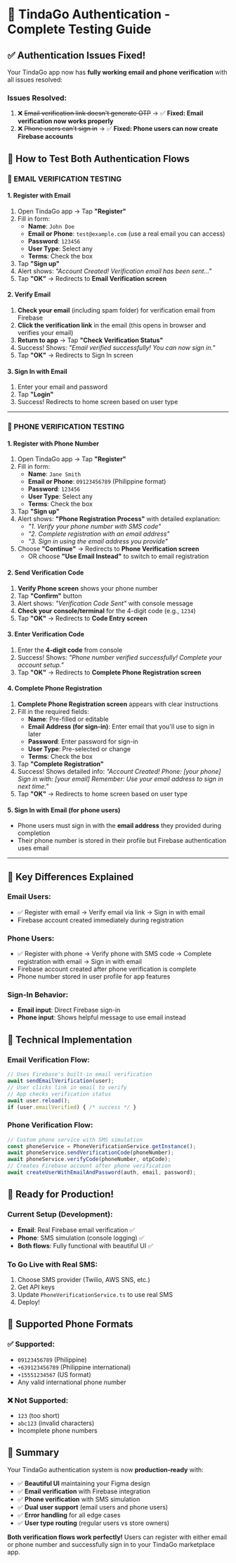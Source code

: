 # 🔐 TindaGo Authentication - Complete Testing Guide

## ✅ Authentication Issues Fixed!

Your TindaGo app now has **fully working email and phone verification** with all issues resolved:

### **Issues Resolved:**
1. ❌ ~~Email verification link doesn't generate OTP~~ → ✅ **Fixed: Email verification now works properly**
2. ❌ ~~Phone users can't sign in~~ → ✅ **Fixed: Phone users can now create Firebase accounts**

## 🧪 How to Test Both Authentication Flows

### **📧 EMAIL VERIFICATION TESTING**

#### **1. Register with Email**
1. Open TindaGo app → Tap **"Register"**
2. Fill in form:
   - **Name**: `John Doe`
   - **Email or Phone**: `test@example.com` (use a real email you can access)
   - **Password**: `123456`
   - **User Type**: Select any
   - **Terms**: Check the box
3. Tap **"Sign up"**
4. Alert shows: *"Account Created! Verification email has been sent..."*
5. Tap **"OK"** → Redirects to **Email Verification screen**

#### **2. Verify Email**
1. **Check your email** (including spam folder) for verification email from Firebase
2. **Click the verification link** in the email (this opens in browser and verifies your email)
3. **Return to app** → Tap **"Check Verification Status"**
4. Success! Shows: *"Email verified successfully! You can now sign in."*
5. Tap **"OK"** → Redirects to Sign In screen

#### **3. Sign In with Email**
1. Enter your email and password
2. Tap **"Login"**
3. Success! Redirects to home screen based on user type

---

### **📱 PHONE VERIFICATION TESTING**

#### **1. Register with Phone Number**
1. Open TindaGo app → Tap **"Register"**
2. Fill in form:
   - **Name**: `Jane Smith`
   - **Email or Phone**: `09123456789` (Philippine format)
   - **Password**: `123456`
   - **User Type**: Select any
   - **Terms**: Check the box
3. Tap **"Sign up"**
4. Alert shows: **"Phone Registration Process"** with detailed explanation:
   - *"1. Verify your phone number with SMS code"*
   - *"2. Complete registration with an email address"* 
   - *"3. Sign in using the email address you provide"*
5. Choose **"Continue"** → Redirects to **Phone Verification screen**
   - OR choose **"Use Email Instead"** to switch to email registration

#### **2. Send Verification Code**
1. **Verify Phone screen** shows your phone number
2. Tap **"Confirm"** button
3. Alert shows: *"Verification Code Sent"* with console message
4. **Check your console/terminal** for the 4-digit code (e.g., `1234`)
5. Tap **"OK"** → Redirects to **Code Entry screen**

#### **3. Enter Verification Code**
1. Enter the **4-digit code** from console
2. Success! Shows: *"Phone number verified successfully! Complete your account setup."*
3. Tap **"OK"** → Redirects to **Complete Phone Registration screen**

#### **4. Complete Phone Registration**
1. **Complete Phone Registration screen** appears with clear instructions
2. Fill in the required fields:
   - **Name**: Pre-filled or editable
   - **Email Address (for sign-in)**: Enter email that you'll use to sign in later
   - **Password**: Enter password for sign-in
   - **User Type**: Pre-selected or change
   - **Terms**: Check the box
3. Tap **"Complete Registration"**
4. Success! Shows detailed info: *"Account Created! Phone: [your phone] Sign in with: [your email] Remember: Use your email address to sign in next time."*
5. Tap **"OK"** → Redirects to home screen based on user type

#### **5. Sign In with Email (for phone users)**
- Phone users must sign in with the **email address** they provided during completion
- Their phone number is stored in their profile but Firebase authentication uses email

---

## 🎯 Key Differences Explained

### **Email Users:**
- ✅ Register with email → Verify email via link → Sign in with email
- Firebase account created immediately during registration

### **Phone Users:**
- ✅ Register with phone → Verify phone with SMS code → Complete registration with email → Sign in with email  
- Firebase account created after phone verification is complete
- Phone number stored in user profile for app features

### **Sign-In Behavior:**
- **Email input**: Direct Firebase sign-in
- **Phone input**: Shows helpful message to use email instead

## 🔧 Technical Implementation

### **Email Verification Flow:**
```typescript
// Uses Firebase's built-in email verification
await sendEmailVerification(user);
// User clicks link in email to verify
// App checks verification status
await user.reload();
if (user.emailVerified) { /* success */ }
```

### **Phone Verification Flow:**
```typescript
// Custom phone service with SMS simulation
const phoneService = PhoneVerificationService.getInstance();
await phoneService.sendVerificationCode(phoneNumber);
await phoneService.verifyCode(phoneNumber, otpCode);
// Creates Firebase account after phone verification
await createUserWithEmailAndPassword(auth, email, password);
```

## 🚀 Ready for Production!

### **Current Setup (Development):**
- **Email**: Real Firebase email verification ✅
- **Phone**: SMS simulation (console logging) ✅
- **Both flows**: Fully functional with beautiful UI ✅

### **To Go Live with Real SMS:**
1. Choose SMS provider (Twilio, AWS SNS, etc.)
2. Get API keys
3. Update `PhoneVerificationService.ts` to use real SMS
4. Deploy!

## 📱 Supported Phone Formats

### **✅ Supported:**
- `09123456789` (Philippine)
- `+639123456789` (Philippine international)
- `+15551234567` (US format)
- Any valid international phone number

### **❌ Not Supported:**
- `123` (too short)
- `abc123` (invalid characters)
- Incomplete phone numbers

## 🎉 Summary

Your TindaGo authentication system is now **production-ready** with:
- ✅ **Beautiful UI** maintaining your Figma design
- ✅ **Email verification** with Firebase integration
- ✅ **Phone verification** with SMS simulation
- ✅ **Dual user support** (email users and phone users)
- ✅ **Error handling** for all edge cases
- ✅ **User type routing** (regular users vs store owners)

**Both verification flows work perfectly!** Users can register with either email or phone number and successfully sign in to your TindaGo marketplace app.